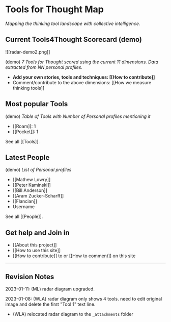 # Tools for Thought Map

_Mapping the thinking tool landscape with collective intelligence._

## Current Tools4Thought Scorecard (demo)

![[radar-demo2.png]]

(demo) *7 Tools for Thought scored using the current 11 dimensions. Data extracted from NN personal profiles.*

* **Add your own stories, tools and techniques: [[How to contribute]]**
* Comment/contribute to the above dimensions: [[How we measure thinking tools]]


## Most popular Tools

(demo) *Table of Tools with Number of Personal profiles mentioning it*

* [[Roam]]: 1
* [[Pocket]]: 1

See all  [[Tools]].

## Latest People

(demo) *List of Personal profiles*

* [[Mathew Lowry]]
* [[Peter Kaminski]]
* [[Bill Anderson]]
* [[Aram Zucker-Scharff]]
* [[Flancian]]
* Username

See all [[People]].

## Get help and Join in

* [[About this project]]
* [[How to use this site]]
* [[How to contribute]] to or [[How to comment]] on this site

---

## Revision Notes

2023-01-11: (ML) radar diagram upgraded. 

2023-01-08: (WLA) radar diagram only shows 4 tools. need to edit original image and delete the first "Tool 1" text line.
 - (WLA) relocated radar diagram to the `_attachments` folder
